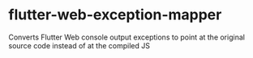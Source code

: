 # flutter-web-exception-mapper
Converts Flutter Web console output exceptions to point at the original source code instead of at the compiled JS

